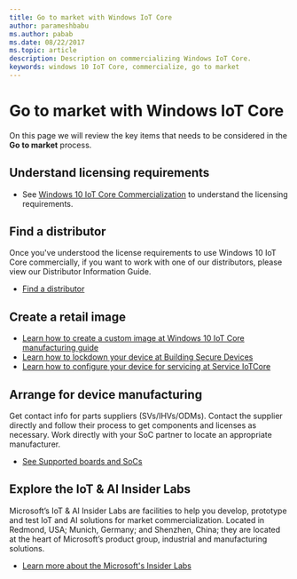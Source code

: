 ```yaml
---
title: Go to market with Windows IoT Core
author: parameshbabu
ms.author: pabab
ms.date: 08/22/2017
ms.topic: article
description: Description on commercializing Windows IoT Core.
keywords: windows 10 IoT Core, commercialize, go to market
---
```


# Go to market with Windows IoT Core 
On this page we will review the key items that needs to be considered in the **Go to market** process. 

## Understand licensing requirements
* See [Windows 10 IoT Core Commercialization](https://www.windowsforiotdevices.com/) to understand the licensing requirements.

## Find a distributor
Once you've understood the license requirements to use Windows 10 IoT Core commercially,  if you want to work with one of our distributors, please view our Distributor Information Guide.

* [Find a distributor](https://az835927.vo.msecnd.net/sites/iot/Resources/documents/Windows_IoT_Distributor_Information.pdf)

## Create a retail image
* [Learn how to create a custom image at Windows 10 IoT Core manufacturing guide](https://msdn.microsoft.com/windows/hardware/commercialize/manufacture/iot/iot-core-manufacturing-guide)
* [Learn how to lockdown your device at Building Secure Devices](../secure-your-device/BuildingSecureDevices.md)
* [Learn how to configure your device for servicing at Service IoTCore](https://msdn.microsoft.com/windows/hardware/commercialize/service/iot/index)

## Arrange for device manufacturing  
Get contact info for parts suppliers (SVs/IHVs/ODMs). Contact the supplier directly and follow their process to get components and licenses as necessary. Work directly with your SoC partner to locate an appropriate manufacturer.

* [See Supported boards and SoCs](../learn-about-hardware/SuggestedBoards.md)

## Explore the IoT & AI Insider Labs
Microsoft’s IoT & AI Insider Labs are facilities to help you develop, prototype and test IoT and AI solutions for market commercialization. Located in Redmond, USA; Munich, Germany; and Shenzhen, China; they are located at the heart of Microsoft’s product group, industrial and manufacturing solutions.

* [Learn more about the Microsoft's Insider Labs](https://www.microsoftiotinsiderlabs.com/)
